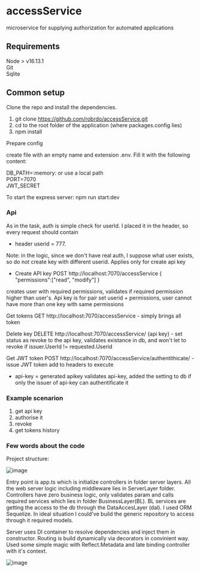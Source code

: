# accessService
microservice for supplying authorization for automated applications

## Requirements

Node > v16.13.1  
Git  
Sqlite  

## Common setup

Clone the repo and install the dependencies.
1) git clone https://github.com/robrdo/accessService.git
2) cd to the root folder of the application (where packages.config lies)
3) npm install 

Prepare config

create file with an empty name and extension .env.
Fill it with the following content: 

DB_PATH=:memory: or use a local path  
PORT=7070   
JWT_SECRET  


To start the express server:
npm run start:dev



### Api 

As in the task, auth is simple check for userId. I placed it in the header, so every request should contain 

- header userid = 777.

Note: in the logic, since we don't have real auth, I suppose what user exists, so do not create key with different userid. Applies only for create api key

 - Create API key POST http://localhost:7070/accessService
 {
	"permissions":["read", "modify"]
  }

creates user with required permissions, validates if required permission higher than user's. 
Api key is for pair set userid + permissions, user cannot have more than one key with same permissions

Get tokens GET http://localhost:7070/accessService - simply brings all token

Delete key DELETE http://localhost:7070/accessService/ {api key} - set status as revoke to the api key, validates existance in db, and won't let to revoke if issuer.UserId != requested.Userid

Get JWT token  POST http://localhost:7070/accessService/authentithicate/ - issue JWT token
add to headers to execute 
- api-key = generated apikey
validates api-key, added the setting to db if only the issuer of api-key can authentificate it

### Example scenarion
1. get api key
2. authorise it
3. revoke
4. get tokens history

### Few words about the code

Project structure: 

![image](https://user-images.githubusercontent.com/68990564/146859143-c111d385-e068-4a45-8e4e-1369d7b01ae4.png)

Entry point is app.ts which is initialize controllers in folder server layers. All the web server logic including middleware lies in ServerLayer folder. Controllers have zero business logic, only validates param and calls required services which lies in folder BusinessLayer(BL). BL services are getting the access to the db through the DataAccesLayer (dal). I used ORM Sequelize. In ideal situation I could've build the generic repository to access through it required models.

Server uses DI container to resolve dependencies and inject them in constructor. 
Routing is build dynamically via decorators in convinient way. Used some simple magic with Reflect.Metadata and late binding controller with it's context.

![image](https://user-images.githubusercontent.com/68990564/146859960-2d47dfcf-a0b0-4375-a534-ecb09b027bf9.png)



